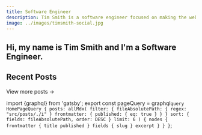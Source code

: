 ```yaml
---
title: Software Engineer
description: Tim Smith is a software engineer focused on making the web a more enjoyable place to be
image: ../images/timsmith-social.jpg
---
```


<section style="margin: var(--spacing-8) var(--spacing-0)">

# Hi, my name is **Tim Smith** and I'm a **Software Engineer**.

</section>

<Bio />

## Recent Posts

<BlogList posts={props.data.posts.nodes} />

<Link to='/blog'>View more posts &rarr;</Link>



import {graphql} from 'gatsby';
export const pageQuery = graphql`
  query HomePageQuery {
    posts: allMdx(
      filter: {
        fileAbsolutePath: { regex: "src/posts/./i" }
        frontmatter: { published: { eq: true } }
      }
      sort: { fields: fileAbsolutePath, order: DESC }
      limit: 6
    ) {
      nodes {
        frontmatter {
          title
					published
        }
        fields {
          slug
        }
        excerpt
      }
    }
  }
`;
